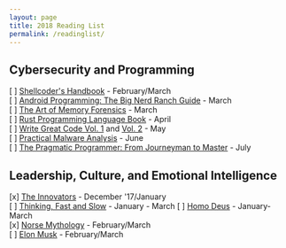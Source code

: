 ```yaml
---
layout: page
title: 2018 Reading List
permalink: /readinglist/
---
```


## Cybersecurity and Programming  
  
[ ] [Shellcoder's Handbook](https://www.amazon.com/Shellcoders-Handbook-Discovering-Exploiting-Security/dp/047008023X/) - February/March  
[ ] [Android Programming: The Big Nerd Ranch Guide](https://www.amazon.com/Android-Programming-Ranch-Guide-Guides/dp/0134706056/) - March  
[ ] [The Art of Memory Forensics](https://www.amazon.com/Art-Memory-Forensics-Detecting-Malware/dp/1118825098/) - March  
[ ] [Rust Programming Language Book](https://doc.rust-lang.org/book/) - April  
[ ] [Write Great Code Vol. 1](https://www.amazon.com/Write-Great-Code-Understanding-Machine/dp/1593270038/) and [Vol. 2](https://www.amazon.com/Write-Great-Code-Low-Level-High-Level/dp/1593270658/) - May  
[ ] [Practical Malware Analysis](https://www.amazon.com/Practical-Malware-Analysis-Hands-Dissecting/dp/1593272901/) - June  
[ ] [The Pragmatic Programmer: From Journeyman to Master](https://www.amazon.com/Pragmatic-Programmer-Journeyman-Master/dp/020161622X/) - July  

## Leadership, Culture, and Emotional Intelligence

[x] [The Innovators](https://www.amazon.com/Innovators-Hackers-Geniuses-Created-Revolution/dp/1476708703/) - December '17/January  
[ ] [Thinking, Fast and Slow](https://www.amazon.com/Thinking-Fast-Slow-Daniel-Kahneman/dp/0374275637/) - January - March
[ ] [Homo Deus](https://www.amazon.com/Homo-Deus-Brief-History-Tomorrow/dp/0062464310/) - January-March  
[x] [Norse Mythology](https://www.amazon.com/Norse-Mythology-Neil-Gaiman/dp/039360909X/) - February/March  
[ ] [Elon Musk](https://www.amazon.com/Elon-Musk-SpaceX-Fantastic-Future/dp/006230125X/) - February/March
